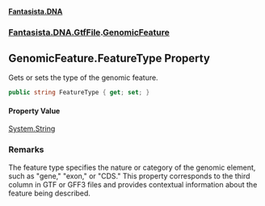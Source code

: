 #### [Fantasista.DNA](index.md 'index')
### [Fantasista.DNA.GtfFile](Fantasista.DNA.GtfFile.md 'Fantasista.DNA.GtfFile').[GenomicFeature](Fantasista.DNA.GtfFile.GenomicFeature.md 'Fantasista.DNA.GtfFile.GenomicFeature')

## GenomicFeature.FeatureType Property

Gets or sets the type of the genomic feature.

```csharp
public string FeatureType { get; set; }
```

#### Property Value
[System.String](https://docs.microsoft.com/en-us/dotnet/api/System.String 'System.String')

### Remarks
The feature type specifies the nature or category of the genomic element,  
such as "gene," "exon," or "CDS." This property corresponds to the third  
column in GTF or GFF3 files and provides contextual information about the  
feature being described.